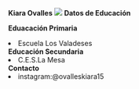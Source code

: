 <b>Kiara Ovalles</b>
<img src="kiaraova.jpg">
<b>Datos de Educación</b>

<b> Eduacación Primaria</b>
<li>Escuela Los Valadeses</li>
<b>Educación Secundaria</b>
<li>C.E.S.La Mesa</li>
<b>Contacto</b>
<li>instagram:@ovalleskiara15 </li>






